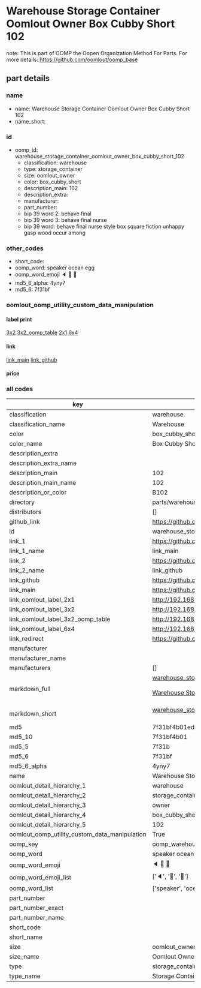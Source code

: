 # Warehouse Storage Container Oomlout Owner Box Cubby Short 102  

note: This is part of OOMP the Oopen Organization Method For Parts. For more details: https://github.com/oomlout/oomp_base

##  part details
  







### name
* name: Warehouse Storage Container Oomlout Owner Box Cubby Short 102
* name_short: 
### id
* oomp_id: warehouse_storage_container_oomlout_owner_box_cubby_short_102
  * classification: warehouse
  * type: storage_container
  * size: oomlout_owner
  * color: box_cubby_short
  * description_main: 102
  * description_extra: 
  * manufacturer: 
  * part_number: 
  * bip 39 word 2: behave final
  * bip 39 word 3: behave final nurse
  * bip 39 word: behave final nurse style box square fiction unhappy gasp wood occur among

### other_codes
* short_code: 
* oomp_word: speaker ocean egg
* oomp_word_emoji :speaker: :ocean: :egg:
* md5_6_alpha: 4yny7
* md5_6: 7f31bf






### oomlout_oomp_utility_custom_data_manipulation
#### label print
[3x2](http://192.168.1.245:1112/?label=oomp%204yny7)
[3x2_oomp_table](http://192.168.1.108:1112/?label=oomp%204yny7)
[2x1](http://192.168.1.242:1112/?label=oomp%204yny7)
[6x4](http://192.168.1.55:1112/?label=oomp%204yny7)    

#### link

[link_main](https://github.com/oomlout/oomlout_oomp_version_1_messy/tree/main/parts/warehouse_storage_container_oomlout_owner_box_cubby_short_102) [link_github](https://github.com/oomlout/oomlout_oomp_version_1_messy/tree/main/parts/warehouse_storage_container_oomlout_owner_box_cubby_short_102)                             

#### price







### all codes 
| key | value |  
| --- | --- |  
| classification | warehouse |  
| classification_name | Warehouse |  
| color | box_cubby_short |  
| color_name | Box Cubby Short |  
| description_extra |  |  
| description_extra_name |  |  
| description_main | 102 |  
| description_main_name | 102 |  
| description_or_color | B102 |  
| directory | parts/warehouse_storage_container_oomlout_owner_box_cubby_short_102 |  
| distributors | [] |  
| github_link | https://github.com/oomlout/oomlout_oomp_part_src/tree/main/parts/warehouse_storage_container_oomlout_owner_box_cubby_short_102 |  
| id | warehouse_storage_container_oomlout_owner_box_cubby_short_102 |  
| link_1 | https://github.com/oomlout/oomlout_oomp_version_1_messy/tree/main/parts/warehouse_storage_container_oomlout_owner_box_cubby_short_102 |  
| link_1_name | link_main |  
| link_2 | https://github.com/oomlout/oomlout_oomp_version_1_messy/tree/main/parts/warehouse_storage_container_oomlout_owner_box_cubby_short_102 |  
| link_2_name | link_github |  
| link_github | https://github.com/oomlout/oomlout_oomp_version_1_messy/tree/main/parts/warehouse_storage_container_oomlout_owner_box_cubby_short_102 |  
| link_main | https://github.com/oomlout/oomlout_oomp_version_1_messy/tree/main/parts/warehouse_storage_container_oomlout_owner_box_cubby_short_102 |  
| link_oomlout_label_2x1 | http://192.168.1.242:1112/?label=oomp%204yny7 |  
| link_oomlout_label_3x2 | http://192.168.1.245:1112/?label=oomp%204yny7 |  
| link_oomlout_label_3x2_oomp_table | http://192.168.1.108:1112/?label=oomp%204yny7 |  
| link_oomlout_label_6x4 | http://192.168.1.55:1112/?label=oomp%204yny7 |  
| link_redirect | https://github.com/oomlout/oomlout_oomp_version_1_messy/tree/main/parts/warehouse_storage_container_oomlout_owner_box_cubby_short_102 |  
| manufacturer |  |  
| manufacturer_name |  |  
| manufacturers | [] |  
| markdown_full | [warehouse_storage_container_oomlout_owner_box_cubby_short_102](none)<br>[](none)<br>[Warehouse Storage Container Oomlout Owner Box Cubby Short 102](none)<br><br> |  
| markdown_short | [warehouse_storage_container_oomlout_owner_box_cubby_short_102](none)<br><br> |  
| md5 | 7f31bf4b01ed4abb4d8d4d7d2f15a0a3 |  
| md5_10 | 7f31bf4b01 |  
| md5_5 | 7f31b |  
| md5_6 | 7f31bf |  
| md5_6_alpha | 4yny7 |  
| name | Warehouse Storage Container Oomlout Owner Box Cubby Short 102 |  
| oomlout_detail_hierarchy_1 | warehouse |  
| oomlout_detail_hierarchy_2 | storage_container |  
| oomlout_detail_hierarchy_3 | owner |  
| oomlout_detail_hierarchy_4 | box_cubby_short |  
| oomlout_detail_hierarchy_5 | 102 |  
| oomlout_oomp_utility_custom_data_manipulation | True |  
| oomp_key | oomp_warehouse_storage_container_oomlout_owner_box_cubby_short_102 |  
| oomp_word | speaker ocean egg |  
| oomp_word_emoji | :speaker: :ocean: :egg: |  
| oomp_word_emoji_list | [':speaker:', ':ocean:', ':egg:'] |  
| oomp_word_list | ['speaker', 'ocean', 'egg'] |  
| part_number |  |  
| part_number_exact |  |  
| part_number_name |  |  
| short_code |  |  
| short_name |  |  
| size | oomlout_owner |  
| size_name | Oomlout Owner |  
| type | storage_container |  
| type_name | Storage Container |  

